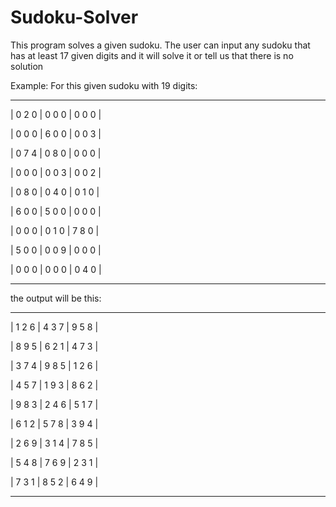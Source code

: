 # Sudoku-Solver
This program solves a given sudoku. The user can input any sudoku that has at least 17 given digits and it will solve it or tell us that there is no solution

Example: 
For this given sudoku with 19 digits: 
- - - - - - - - - - - - -
| 0 2 0 | 0 0 0 | 0 0 0 |

| 0 0 0 | 6 0 0 | 0 0 3 |

| 0 7 4 | 0 8 0 | 0 0 0 |

| 0 0 0 | 0 0 3 | 0 0 2 |

| 0 8 0 | 0 4 0 | 0 1 0 |

| 6 0 0 | 5 0 0 | 0 0 0 |

| 0 0 0 | 0 1 0 | 7 8 0 |

| 5 0 0 | 0 0 9 | 0 0 0 |

| 0 0 0 | 0 0 0 | 0 4 0 |
- - - - - - - - - - - - -

the output will be this: 

- - - - - - - - - - - - -
| 1 2 6 | 4 3 7 | 9 5 8 |

| 8 9 5 | 6 2 1 | 4 7 3 |

| 3 7 4 | 9 8 5 | 1 2 6 |

| 4 5 7 | 1 9 3 | 8 6 2 |

| 9 8 3 | 2 4 6 | 5 1 7 |

| 6 1 2 | 5 7 8 | 3 9 4 |

| 2 6 9 | 3 1 4 | 7 8 5 |

| 5 4 8 | 7 6 9 | 2 3 1 |

| 7 3 1 | 8 5 2 | 6 4 9 |
- - - - - - - - - - - - -
